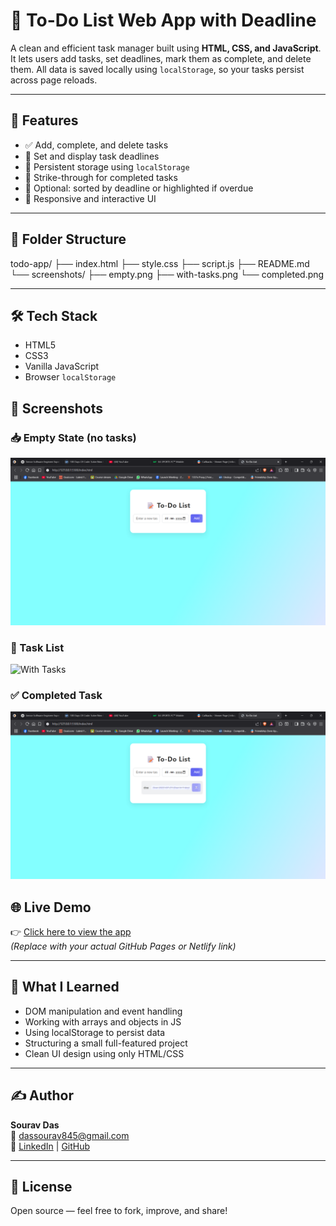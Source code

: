 # 📝 To-Do List Web App with Deadline

A clean and efficient task manager built using **HTML, CSS, and JavaScript**. It lets users add tasks, set deadlines, mark them as complete, and delete them. All data is saved locally using `localStorage`, so your tasks persist across page reloads.

---

## 🚀 Features

- ✅ Add, complete, and delete tasks
- 📅 Set and display task deadlines
- 💾 Persistent storage using `localStorage`
- 🧠 Strike-through for completed tasks
- 📆 Optional: sorted by deadline or highlighted if overdue
- 🔄 Responsive and interactive UI

---

## 📂 Folder Structure

todo-app/
├── index.html
├── style.css
├── script.js
├── README.md
└── screenshots/
    ├── empty.png
    ├── with-tasks.png
    └── completed.png



---

## 🛠 Tech Stack

- HTML5
- CSS3
- Vanilla JavaScript
- Browser `localStorage`

## 📸 Screenshots

### 📥 Empty State (no tasks)
![Empty State](screenshots/empty.png)

### 📝 Task List
![With Tasks](screenshots/with-tasks.png)

### ✅ Completed Task
![Completed Task](screenshots/completed.png)


## 🌐 Live Demo

👉 [Click here to view the app](https://your-username.github.io/todo-app/)  
*(Replace with your actual GitHub Pages or Netlify link)*

---

## 🧠 What I Learned

- DOM manipulation and event handling
- Working with arrays and objects in JS
- Using localStorage to persist data
- Structuring a small full-featured project
- Clean UI design using only HTML/CSS

---

## ✍️ Author

**Sourav Das**  
📧 dassourav845@gmail.com  
🔗 [LinkedIn](https://www.linkedin.com/in/souravdas7887) | [GitHub](https://github.com/Sourav-Das7887)

---

## 📄 License

Open source — feel free to fork, improve, and share!
